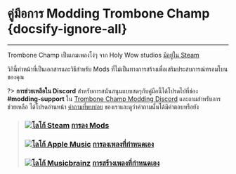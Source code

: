 # คู่มือการ Modding Trombone Champ {docsify-ignore-all}
---
Trombone Champ เป็นเกมเพลงโง่ๆ จาก Holy Wow studios [มีอยู่ใน Steam](https://store.steampowered.com/app/1059990/Trombone_Champ/)

วิกินี้ทำหน้าที่เป็นเอกสารและวิธีสำหรับ Mods ที่ไม่เป็นทางการสร้างเพื่อเสริมประสบการณ์ทรอมโบนของคุณ

?> **การช่วยเหลือใน Discord** สำหรับการสนันสนุนแบบสดๆกับคู่มือนี้ได้โปรดไปที่ช่อง **#modding-support** ใน [Trombone Champ Modding Discord](https://discord.gg/KVzKRsbetJ) และถามสำหรับการช่วยเหลือ ได้โปรดอ่านหน้า [คำถามที่พบบ่อย](faq) ของเราและดูว่าคำถามนั้นได้มีคำตอบหรือยัง

> ### [![โลโก้ Steam](https://icongr.am/simple/steam.svg?color=A9A9A9&size=18.72)](pc-guide)&nbsp;[**การลง Mods**](installing-mods)
> 
> ### [![โลโก้ Apple Music](https://icongr.am/simple/applemusic.svg?color=A9A9A9&size=18.72)](pc-guide)&nbsp;[**การลงเพลงที่กำหนดเอง**](installing-songs)
> 
> ### [![โลโก้ Musicbrainz](https://icongr.am/simple/musicbrainz.svg?color=A9A9A9&size=18.72)](pc-guide)&nbsp;[**การสร้างเพลงที่กำหนดเอง**](creating-charts)
> 
><!-- > ### \[![Steam Logo\](https://icongr.am/simple/steam.svg?color=A9A9A9&size=18.72)](pc-guide)&nbsp;\[**Creating Mods**\](pc-guide) -->